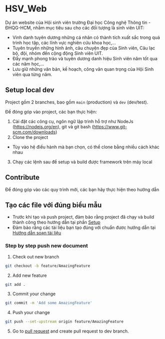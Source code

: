 # HSV_Web

Dự án website của Hội sinh viên trường Đại học Công nghệ Thông tin - ĐHQG-HCM, nhằm mục tiêu sau cho các đối tượng là sinh viên UIT:

- Vinh danh tuyên dương những cá nhân có thành tích xuất sắc trong quá trình học tập, các lĩnh vực nghiên cứu khoa học,...
- Tuyên truyền những hình ảnh, câu chuyện đẹp của Sinh viên, Câu lạc bộ, đội, nhóm đến cộng động Sinh viên UIT.
- Đẩy mạnh phong trào và tuyên dương danh hiệu Sinh viên năm tốt qua các năm học,...
- Lưu giữ những văn bản, kế hoạch, công văn quan trọng của Hội Sinh viên qua từng năm.

## Setup local dev

Project gồm 2 branches, bao gồm `main` (production) và `dev` (dev/test).

Để đóng góp vào project, các bạn thực hiện:

1. Cài đặt các công cụ, ngôn ngữ lập trình hỗ trợ như NodeJs (https://nodejs.org/en), git và git bash (https://www.git-scm.com/downloads)
2. Clone the project

- Tùy vào hệ điều hành mà bạn chọn, có thể clone bằng nhiều cách khác nhau

3. Chạy các lệnh sau để setup và build được framework trên máy local

## Contribute

Để đóng góp vào các quy trình mới, các bạn hãy thực hiện theo hướng dẫn

## Tạo các file với đúng biểu mẫu

- Trước khi tạo và push project, đảm bảo rằng project đã chạy và build thành công theo hướng dẫn tại phần [Setup](README.md#setup-local-dev)
- Đảm bảo rằng các tài liệu bạn tạo đúng với chuẩn đươc hướng dẫn tại [Hướng dẫn soạn tài liệu](source/huong-dan.md)

### Step by step push new document

1. Check out new branch

```bash
git checkout -b feature/AmazingFeature
```

2. Add new feature

```bash
git add .
```

3. Commit your change

```bash
git commit -m 'Add some AmazingFeature'
```

4. Push your change

```bash
git push --set-upstream origin feature/AmazingFeature
```

5. Go to [pull request](https://github.com/WDS-MHX/HSV_Web/pulls) and create pull request to dev branch.
